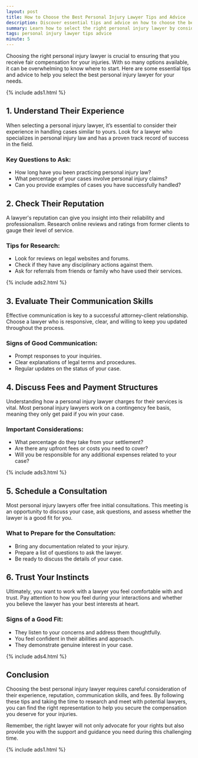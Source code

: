 ```yaml
---
layout: post
title: How to Choose the Best Personal Injury Lawyer Tips and Advice
description: Discover essential tips and advice on how to choose the best personal injury lawyer to represent you in your case.
summary: Learn how to select the right personal injury lawyer by considering key factors, asking the right questions, and ensuring you get the best representation for your case.
tags: personal injury lawyer tips advice
minute: 5
---
```


Choosing the right personal injury lawyer is crucial to ensuring that you receive fair compensation for your injuries. With so many options available, it can be overwhelming to know where to start. Here are some essential tips and advice to help you select the best personal injury lawyer for your needs.

{% include ads1.html %}

## 1. Understand Their Experience
When selecting a personal injury lawyer, it’s essential to consider their experience in handling cases similar to yours. Look for a lawyer who specializes in personal injury law and has a proven track record of success in the field.

### Key Questions to Ask:
- How long have you been practicing personal injury law?
- What percentage of your cases involve personal injury claims?
- Can you provide examples of cases you have successfully handled?

## 2. Check Their Reputation
A lawyer's reputation can give you insight into their reliability and professionalism. Research online reviews and ratings from former clients to gauge their level of service.

### Tips for Research:
- Look for reviews on legal websites and forums.
- Check if they have any disciplinary actions against them.
- Ask for referrals from friends or family who have used their services.

{% include ads2.html %}

## 3. Evaluate Their Communication Skills
Effective communication is key to a successful attorney-client relationship. Choose a lawyer who is responsive, clear, and willing to keep you updated throughout the process.

### Signs of Good Communication:
- Prompt responses to your inquiries.
- Clear explanations of legal terms and procedures.
- Regular updates on the status of your case.

## 4. Discuss Fees and Payment Structures
Understanding how a personal injury lawyer charges for their services is vital. Most personal injury lawyers work on a contingency fee basis, meaning they only get paid if you win your case.

### Important Considerations:
- What percentage do they take from your settlement?
- Are there any upfront fees or costs you need to cover?
- Will you be responsible for any additional expenses related to your case?

{% include ads3.html %}

## 5. Schedule a Consultation
Most personal injury lawyers offer free initial consultations. This meeting is an opportunity to discuss your case, ask questions, and assess whether the lawyer is a good fit for you.

### What to Prepare for the Consultation:
- Bring any documentation related to your injury.
- Prepare a list of questions to ask the lawyer.
- Be ready to discuss the details of your case.

## 6. Trust Your Instincts
Ultimately, you want to work with a lawyer you feel comfortable with and trust. Pay attention to how you feel during your interactions and whether you believe the lawyer has your best interests at heart.

### Signs of a Good Fit:
- They listen to your concerns and address them thoughtfully.
- You feel confident in their abilities and approach.
- They demonstrate genuine interest in your case.

{% include ads4.html %}

## Conclusion
Choosing the best personal injury lawyer requires careful consideration of their experience, reputation, communication skills, and fees. By following these tips and taking the time to research and meet with potential lawyers, you can find the right representation to help you secure the compensation you deserve for your injuries. 

Remember, the right lawyer will not only advocate for your rights but also provide you with the support and guidance you need during this challenging time.

{% include ads1.html %}
